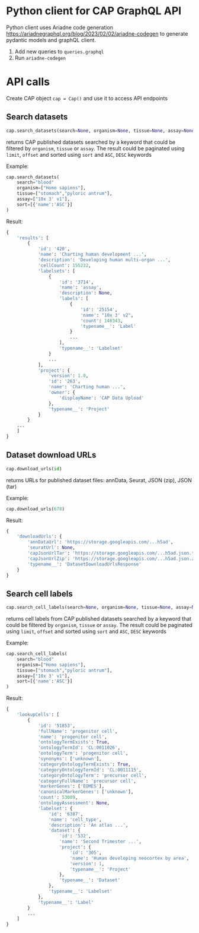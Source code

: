 # Python client for CAP GraphQL API

Python client uses Ariadne code generation https://ariadnegraphql.org/blog/2023/02/02/ariadne-codegen to generate pydantic models and graphQL client.  

1. Add new queries to `queries.graphql`
2. Run `ariadne-codegen`

# API calls

Create CAP object `cap = Cap()` and use it to access API endpoints

## Search datasets
```Python
cap.search_datasets(search=None, organism=None, tissue=None, assay=None, limit = 50, offset=0, sort=[])
```
returns CAP published datasets searched by a keyword that could be filtered by `organism`, `tissue` or `assay`.
The result could be paginated using `limit`, `offset` and sorted using `sort` and `ASC`, `DESC` keywords

Example:
```Python 
cap.search_datasets(
    search="blood"
    organism=["Homo sapiens"], 
    tissue=["stomach","pyloric antrum"],
    assay=["10x 3' v1"],
    sort=[{'name':'ASC'}]
)
```
Result:
```Python
{
    'results': [
        {
            'id': '420', 
            'name': 'Charting human development ...',
            'description': 'Developing human multi-organ ...',
            'cellCount': 155232,
            'labelsets': [
                {
                    'id': '3714', 
                    'name': 'assay', 
                    'description': None, 
                    'labels': [
                        {
                            'id': '25154', 
                            'name': "10x 3' v2", 
                            'count': 146343,
                            'typename__': 'Label'
                        }
                        ...
                    ],
                    'typename__': 'Labelset'
                }
                ...
            ],
            'project': {
                'version': 1.0,
                'id': '263', 
                'name': 'Charting human ...', 
                'owner': {
                    'displayName': 'CAP Data Upload'
                },
                'typename__': 'Project'
            }            
        }
    ...
    ]
}
```
## Dataset download URLs
```Python
cap.download_urls(id)
```
returns URLs for published dataset files: annData, Seurat, JSON (zip), JSON (tar)

Example:
```Python
cap.download_urls(678)
```
Result:
```Python
{
    'downloadUrls': {
        'annDataUrl': 'https://storage.googleapis.com/...h5ad',
        'seuratUrl': None,
        'capJsonUrlTar': 'https://storage.googleapis.com/...h5ad.json.tar',
        'capJsonUrlZip': 'https://storage.googleapis.com/...h5ad.json.zip',
        'typename__': 'DatasetDownloadUrlsResponse'
    }
}
```

## Search cell labels
```Python
cap.search_cell_labels(search=None, organism=None, tissue=None, assay=None, limit = 50, offset=0, sort=[])
```
returns cell labels from CAP published datasets searched by a keyword that could be filtered by `organism`, `tissue` or `assay`.
The result could be paginated using `limit`, `offset` and sorted using `sort` and `ASC`, `DESC` keywords

Example:
```Python 
cap.search_cell_labels(
    search="blood"
    organism=["Homo sapiens"], 
    tissue=["stomach","pyloric antrum"],
    assay=["10x 3' v1"],
    sort=[{'name':'ASC'}]
)
```
Result:
```Python
{
    'lookupCells': [
        {
            'id': '51853', 
            'fullName': 'progenitor cell', 
            'name': 'progenitor cell', 
            'ontologyTermExists': True, 
            'ontologyTermId': 'CL:0011026', 
            'ontologyTerm': 'progenitor cell', 
            'synonyms': ['unknown'], 
            'categoryOntologyTermExists': True, 
            'categoryOntologyTermId': 'CL:0011115', 
            'categoryOntologyTerm': 'precursor cell', 
            'categoryFullName': 'precursor cell', 
            'markerGenes': ['EOMES'], 
            'canonicalMarkerGenes': ['unknown'], 
            'count': 53089, 
            'ontologyAssessment': None,
            'labelset': {
                'id': '6387', 
                'name': 'cell_type', 
                'description': 'An atlas ...', 
                'dataset': {
                    'id': '532', 
                    'name': 'Second Trimester ...', 
                    'project': {
                        'id': '305', 
                        'name': 'Human developing neocortex by area', 
                        'version': 1,
                        'typename__': 'Project'
                    },
                    'typename__': 'Dataset'
                },
                'typename__': 'Labelset'
            },
            'typename__': 'Label'
        }
        ...
    ]
}
```